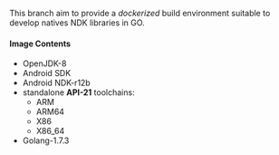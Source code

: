 This branch aim to provide a *dockerized* build environment suitable to develop natives NDK libraries in GO.

#### Image Contents

* OpenJDK-8
* Android SDK
* Android NDK-r12b
 * standalone **API-21** toolchains:
   * ARM
   * ARM64
   * X86
   * X86_64
* Golang-1.7.3
